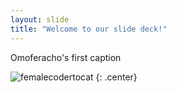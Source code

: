 ```yaml
---
layout: slide
title: "Welcome to our slide deck!"
---
```


Omoferacho's first caption

![femalecodertocat](https://octodex.github.com/images/femalecodertocat.png)
{: .center}
